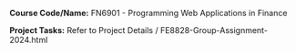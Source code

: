 **Course Code/Name:** FN6901 - Programming Web Applications in Finance

**Project Tasks:** Refer to Project Details / FE8828-Group-Assignment-2024.html
